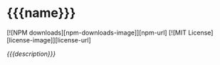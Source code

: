 # {{{name}}}
[![NPM downloads][npm-downloads-image]][npm-url] [![MIT License][license-image]][license-url]

<i>{{{description}}}</i>
